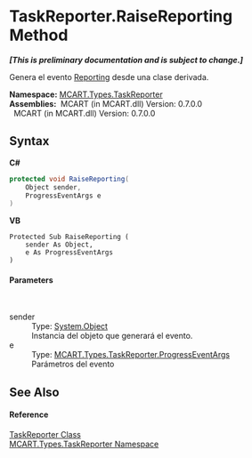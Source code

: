 # TaskReporter.RaiseReporting Method 
 _**\[This is preliminary documentation and is subject to change.\]**_

Genera el evento <a href="e870628f-1461-b87d-8212-ba57342472c8">Reporting</a> desde una clase derivada.

**Namespace:**&nbsp;<a href="256f3901-18cb-eeca-835c-7de778822db3">MCART.Types.TaskReporter</a><br />**Assemblies:**&nbsp;&nbsp;MCART (in MCART.dll) Version: 0.7.0.0<br />&nbsp;&nbsp;MCART (in MCART.dll) Version: 0.7.0.0<br />

## Syntax

**C#**<br />
``` C#
protected void RaiseReporting(
	Object sender,
	ProgressEventArgs e
)
```

**VB**<br />
``` VB
Protected Sub RaiseReporting ( 
	sender As Object,
	e As ProgressEventArgs
)
```


#### Parameters
&nbsp;<dl><dt>sender</dt><dd>Type: <a href="http://msdn2.microsoft.com/es-es/library/e5kfa45b" target="_blank">System.Object</a><br />Instancia del objeto que generará el evento.</dd><dt>e</dt><dd>Type: <a href="ca737456-2d6f-7f13-63a9-5b5d228c5048">MCART.Types.TaskReporter.ProgressEventArgs</a><br />Parámetros del evento</dd></dl>

## See Also


#### Reference
<a href="fe1298ce-fcb6-fe04-51dd-afbf902d46d9">TaskReporter Class</a><br /><a href="256f3901-18cb-eeca-835c-7de778822db3">MCART.Types.TaskReporter Namespace</a><br />